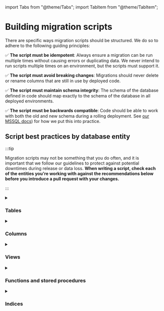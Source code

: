 import Tabs from "@theme/Tabs"; import TabItem from "@theme/TabItem";

# Building migration scripts

There are specific ways migration scripts should be structured. We do so to adhere to the following
guiding principles:

:white_check_mark: **The script must be idempotent**: Always ensure a migration can be run multiple
times without causing errors or duplicating data. We never intend to run scripts multiple times on
an environment, but the scripts must support it.

:white_check_mark: **The script must avoid breaking changes**: Migrations should never delete or
rename columns that are still in use by deployed code.

:white_check_mark: **The script must maintain schema integrity**: The schema of the database defined
in code should map exactly to the schema of the database in all deployed environments.

:white_check_mark: **The script must be backwards compatible**: Code should be able to work with
both the old and new schema during a rolling deployment. See [our MSSQL docs](../MSSQL/)) for how we
put this into practice.

## Script best practices by database entity

:::tip

Migration scripts may not be something that you do often, and it is important that we follow our
guidelines to protect against potential downtimes during release or data loss. **When writing a
script, check each of the entities you're working with against the recommendations below before you
introduce a pull request with your changes.**

:::

<details id="tables">
<summary><h3>Tables</h3></summary>

### Creating a table

When creating a table, you must first check if the table exists:

```sql
IF OBJECT_ID('[dbo].[{table_name}]') IS NULL
BEGIN
    CREATE TABLE [dbo].[{table_name}] (
        [Id]                UNIQUEIDENTIFIER NOT NULL,
        ...
        CONSTRAINT [PK_{table_name}] PRIMARY KEY CLUSTERED ([Id] ASC)
    );
END
GO
```

### Deleting a table

When deleting a table, use `IF EXISTS` to avoid an error if the table doesn't exist.

```sql
DROP IF EXISTS [dbo].[{table_name}]
GO
```

</details>

<details id="columns">
<summary><h3>Columns</h3></summary>

### Adding a column to a table

You must first check to see if the column exists before adding it to the table.

```sql
IF COL_LENGTH('[dbo].[{table_name}]', '{column_name}') IS NULL
BEGIN
    ALTER TABLE [dbo].[{table_name}]
        ADD [{column_name}] {DATATYPE} {NULL|NOT NULL};
END
GO
```

#### Nullability

When adding a new `NOT NULL` column to an existing table, please re-evaluate the need for it to
truly be required. Do not be afraid of using `Nullable\<T\>` primitives in C# and in the application
layer, which is almost always going to be better than taking up unnecessary space in the DB per row
with a default value, especially for new functionality or features where it will take a very long
time to be useful for most row-level data, if at all.

If you do decide to add a `NOT NULL` column, **use a DEFAULT constraint** instead of creating the
column, updating rows and changing the column. This is especially important for the largest tables
like `dbo.User` and `dbo.Cipher`. Our version of SQL Server in Azure uses metadata for default
constraints. This means we can update the default column value **without** updating every row in the
table (which will use a lot of DB I/O).

This is slow:

```sql
IF COL_LENGTH('[dbo].[Table]', 'Column') IS NULL
BEGIN
    ALTER TABLE
        [dbo].[Table]
    ADD
        [Column] INT NULL
END
GO

UPDATE
    [dbo].[Table]
SET
    [Column] = 0
WHERE
    [Column] IS NULL
GO

ALTER TABLE
    [dbo].[Column]
ALTER COLUMN
    [Column] INT NOT NULL
GO
```

This is better:

```sql
IF COL_LENGTH('[dbo].[Table]', 'Column' IS NULL
BEGIN
    ALTER TABLE
        [dbo].[Column]
    ADD
        [Column] INT NOT NULL CONSTRAINT D_Table_Column DEFAULT 0
END
GO
```

#### Column order

When you make corresponding updates to the database schema in code, **always add new columns to the
end of the column list**. Adding columns in between existing ones creates schema disparities between
the schema defined in code and the actual column order in our local, staging, and production
environments, since the column `ADD` will always add to the end of the table definition.

This can cause subtle and hard-to-debug issues, particularly when using non-parameterized SQL that
relies on implicit column order or performing bulk inserts/updates where tools assume column order
consistency.

While well-written code shouldn't depend on column order, some third-party tools and legacy
practices might.

### Changing a column data type

You must wrap the `ALTER TABLE` statement in a conditional block, so that subsequent runs of the
script will not modify the data type again.

```sql
IF EXISTS (
    SELECT *
    FROM INFORMATION_SCHEMA.COLUMNS
    WHERE COLUMN_NAME = '{column_name}' AND
        DATA_TYPE = '{datatype}' AND
        TABLE_NAME = '{table_name}')
BEGIN
    ALTER TABLE [dbo].[{table_name}]
    ALTER COLUMN [{column_name}] {NEW_TYPE} {NULL|NOT NULL}
END
GO
```

### Adjusting metadata

When adjusting a table, you should also check to see if that table is referenced in any views. If
the underlying table in a view has been modified, you should run `sp_refreshview` to re-generate the
view metadata.

```sql
EXECUTE sp_refreshview N'[dbo].[{view_name}]'
GO
```

</details>

<details id="views">
<summary><h3>Views</h3></summary>

### Creating or modifying a view

We recommend using the `CREATE OR ALTER` syntax for adding or modifying a view.

```sql
CREATE OR ALTER VIEW [dbo].[{view_name}]
AS
SELECT
    *
FROM
    [dbo].[{table_name}]
GO
```

### Deleting a view

When deleting a view, use `IF EXISTS` to avoid an error if the table doesn't exist.

```sql
DROP IF EXISTS [dbo].[{view_name}]
GO
```

### Adjusting metadata

When altering views, you may also need to refresh modules (stored procedures or functions) that
reference that view or function so that SQL Server to update its statistics and compiled references
to it.

```sql
IF OBJECT_ID('[dbo].[{procedure_or_function}]') IS NOT NULL
BEGIN
    EXECUTE sp_refreshsqlmodule N'[dbo].[{procedure_or_function}]';
END
GO
```

</details>

<details id="functions-and-sps">
<summary><h3>Functions and stored procedures</h3></summary>

### Creating or modifying a function or stored procedure

We recommend using the `CREATE OR ALTER` syntax for adding or modifying a function or stored
procedure.

```sql
CREATE OR ALTER {PROCEDURE|FUNCTION} [dbo].[{sproc_or_func_name}]
...
GO
```

### Deleting a function or stored procedure

When deleting a function or stored procedure, use `IF EXISTS` to avoid an error if it doesn't exist.

```sql
DROP IF EXISTS [dbo].[{sproc_or_func_name}]
GO
```

:::warning

When changing a stored procedure, ensure that the corresponding
[Entity Framework](../../getting-started/server/database/ef/) model is updated.

:::

</details>

<details id="indices">
<summary><h3>Indices</h3></summary>

When creating indexes, especially on heavily used tables, our production database can easily become
offline, unusable, hit 100% CPU and many other bad behaviors. It is often best to do this using
online index builds so as not to lock the underlying table. This may cause the index operation to
take longer, but you will not create an underlying schema table lock which prevents all reads and
connections to the table and instead only locks the table of updates during the operation.

A good example is when creating an index on `dbo.Cipher` or `dbo.OrganizationUser`, those are
heavy-read tables and the locks can cause exceptionally high CPU, wait times and worker exhaustion
in Azure SQL.

```sql
CREATE NONCLUSTERED INDEX [IX_OrganizationUser_UserIdOrganizationIdStatus]
   ON [dbo].[OrganizationUser]([UserId] ASC, [OrganizationId] ASC, [Status] ASC)
   INCLUDE ([AccessAll])
   WITH (ONLINE = ON); -- ** THIS ENSURES ONLINE **
```

</details>
